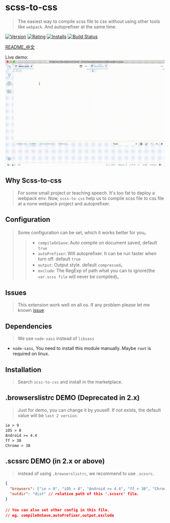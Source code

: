 # scss-to-css
> The easiest way to compile scss file to css without using other tools like `webpack`. And autoprefixer at the same time.

[![Version](https://vsmarketplacebadge.apphb.com/version-short/yutent.scss-to-css.svg)](https://marketplace.visualstudio.com/items?itemName=yutent.scss-to-css)
[![Rating](https://vsmarketplacebadge.apphb.com/rating-short/yutent.scss-to-css.svg)](https://marketplace.visualstudio.com/items?itemName=yutent.scss-to-css)
[![Installs](https://vsmarketplacebadge.apphb.com/installs/yutent.scss-to-css.svg)](https://marketplace.visualstudio.com/items?itemName=yutent.scss-to-css)
[![Build Status](https://travis-ci.org/yutent/scss-to-css.svg?branch=master)](https://travis-ci.org/yutent/scss-to-css)


[README_中文](./README_ZH.md)


Live demo:
![demo](./demo.gif)

## Why Scss-to-css
> For some small project or teaching speech. It's too fat to deploy a webpack env.
> Now, `scss-to-css` help us to compile scss file to css file at a none webpack project and autoprefixer.


## Configuration
> Some configuration can be set, which it works better for you。
>> - `compileOnSave`: Auto compile on document saved, default `true`
>> - `autoPrefixer`: Will autoprefixer. It can be run faster when turn off. default `true`
>> - `output`: Output style. default `compressed`。 
>> - `exclude`: The RegExp of path what you can to ignore(the `var.scss file` will never be compiled)。


## Issues
> This extension work well on all os. If any problem please let me known [issue](https://github.com/yutent/scss-to-css/issues)


## Dependencies
> We use `node-sass` instead of `libsass`
 - `node-sass`, You need to install this module manually. Maybe `root` is required on linux.


## Installation
> Search `scss-to-css` and install in the marketplace.


## .browserslistrc DEMO (Deprecated in 2.x)
> Just for demo, you can change it by youself. If not exists, the default value will be `last 2 version`.

```
ie > 9
iOS > 8
Android >= 4.4
ff > 38
Chrome > 38
```

## .scssrc DEMO (in 2.x or above)
> instead of using `.browserslistrc`, we recommend to use `.scssrc`.

```json
{
  "browsers": ["ie > 9", "iOS > 8", "Android >= 4.4", "ff > 38", "Chrome > 38"],
  "outdir": "dist" // relative path of this '.scssrc' file.
}

// You can also set other config in this file.
// eg. compileOnSave,autoPrefixer,output,exclude
```